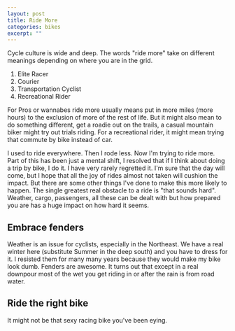 ```yaml
---
layout: post
title: Ride More
categories: bikes
excerpt: ""
---
```


Cycle culture is wide and deep. The words "ride more" take on different meanings depending on where you are in the grid.

1. Elite Racer
2. Courier
3. Transportation Cyclist
4. Recreational Rider

For Pros or wannabes ride more usually means put in more miles (more hours) to the exclusion of more of the rest of life. But it might also mean to do something different, get a roadie out on the trails, a casual mountain biker might try out trials riding. For a recreational rider, it might mean trying that commute by bike instead of car.

I used to ride everywhere. Then I rode less. Now I'm trying to ride more. Part of this has been just a mental shift, I resolved that if I think about doing a trip by bike, I do it. I have very rarely regretted it. I'm sure that the day will come, but I hope that all the joy of rides almost not taken will cushion the impact. But there are some other things I've done to make this more likely to happen. The single greatest real obstacle to a ride is "that sounds hard". Weather, cargo, passengers, all these can be dealt with but how prepared you are has a huge impact on how hard it seems.

## Embrace fenders
Weather is an issue for cyclists, especially in the Northeast. We have a real winter here (substitute Summer in the deep south) and you have to dress for it.  I resisted them for many many years because they would make my bike look dumb. Fenders are awesome. It turns out that except in a real downpour most of the wet you get riding in or after the rain is from road water.

## Ride the right bike
It might not be that sexy racing bike you've been eying.

